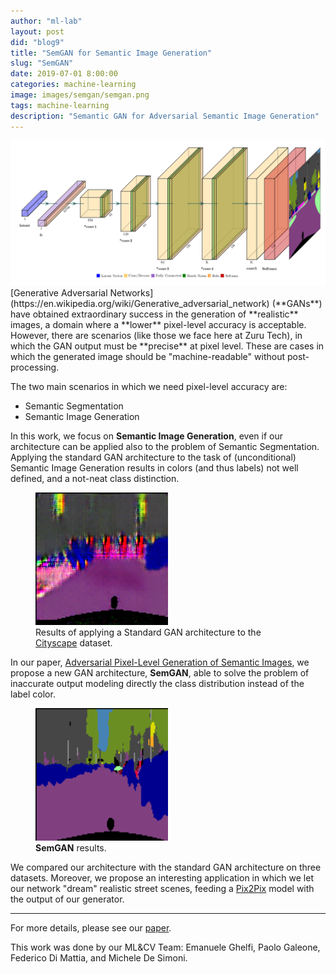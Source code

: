 ```yaml
---
author: "ml-lab"
layout: post
did: "blog9"
title: "SemGAN for Semantic Image Generation"
slug: "SemGAN"
date: 2019-07-01 8:00:00
categories: machine-learning
image: images/semgan/semgan.png
tags: machine-learning
description: "Semantic GAN for Adversarial Semantic Image Generation"
---
```


<div class="blog-image-container">
<a href="/images/semgan/semgan.png"><img class="blog-image" src="/images/semgan/semgan.png"> </a>
</div>
[Generative Adversarial Networks](https://en.wikipedia.org/wiki/Generative_adversarial_network) (**GANs**) have obtained extraordinary success in the generation of **realistic** images, a domain where a **lower** pixel-level accuracy is acceptable.
However, there are scenarios (like those we face here at Zuru Tech), in which the GAN output must be **precise** at pixel level. These are cases in which the generated image should be "machine-readable" without post-processing.

The two main scenarios in which we need pixel-level accuracy are:

- Semantic Segmentation
- Semantic Image Generation

In this work, we focus on **Semantic Image Generation**, even if our architecture can be applied also to the problem of Semantic Segmentation.
Applying the standard GAN architecture to the task of (unconditional) Semantic Image Generation results in colors (and thus labels) not well defined, and a not-neat class distinction.

<div class="blog-image-container">
<figure>
<a href="/images/semgan/gan_cityscape.png"><img class="blog-image" style="width: 50%" src="/images/semgan/gan_cityscape.png"> </a>
<figcaption> Results of applying a Standard GAN architecture to the <a href="https://www.cityscapes-dataset.com/">Cityscape</a> dataset.</figcaption>
</figure>
</div>

In our paper, [Adversarial Pixel-Level Generation of Semantic Images](https://arxiv.org/abs/1906.12195), we propose a new GAN architecture, **SemGAN**, able to solve the problem of inaccurate output modeling directly the class distribution instead of the label color.

<div class="blog-image-container">
<figure>
<a href="/images/semgan/semgan_cityscape.png"><img class="blog-image" style="width: 50%" src="/images/semgan/semgan_cityscape.png"> </a>
<figcaption> <b>SemGAN</b> results. </figcaption>
</figure>
</div>

We compared our architecture with the standard GAN architecture on three datasets. Moreover, we propose an interesting application in which we let our network "dream" realistic street scenes, feeding a [Pix2Pix](https://phillipi.github.io/pix2pix/) model with the output of our generator.

<hr>

For more details, please see our [paper](https://arxiv.org/pdf/1906.12195.pdf).

This work was done by our ML&CV Team: Emanuele Ghelfi, Paolo Galeone, Federico Di Mattia, and Michele De Simoni.
